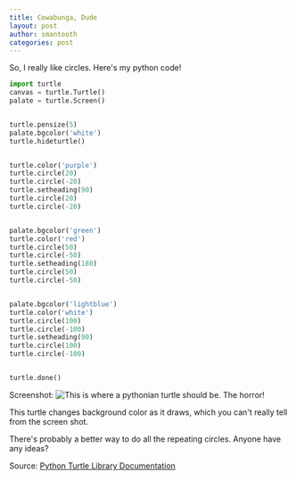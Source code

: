 ```yaml
---
title: Cowabunga, Dude
layout: post
author: smantooth
categories: post
---
```


So, I really like circles.  Here's my python code!

```python
import turtle
canvas = turtle.Turtle()
palate = turtle.Screen()


turtle.pensize(5)
palate.bgcolor('white')
turtle.hideturtle()


turtle.color('purple')
turtle.circle(20)
turtle.circle(-20)
turtle.setheading(90)
turtle.circle(20)
turtle.circle(-20)


palate.bgcolor('green')
turtle.color('red')
turtle.circle(50)
turtle.circle(-50)
turtle.setheading(180)
turtle.circle(50)
turtle.circle(-50)


palate.bgcolor('lightblue')
turtle.color('white')
turtle.circle(100)
turtle.circle(-100)
turtle.setheading(90)
turtle.circle(100)
turtle.circle(-100)


turtle.done()
```

Screenshot:
![This is where a pythonian turtle should be.  The horror!](http://imageshack.com/i/mvzgk1p)

This turtle changes background color as it draws, which you can't really tell from the screen shot.

There's probably a better way to do all the repeating circles.  Anyone have any ideas?

Source:  [Python Turtle Library Documentation](http://docs.python.org/2/library/turtle.html)
